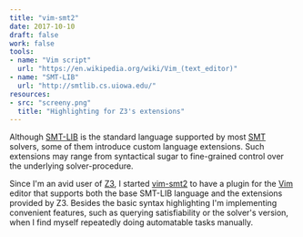 ```yaml
---
title: "vim-smt2"
date: 2017-10-10
draft: false
work: false
tools:
- name: "Vim script"
  url: "https://en.wikipedia.org/wiki/Vim_(text_editor)"
- name: "SMT-LIB"
  url: "http://smtlib.cs.uiowa.edu/"
resources:
- src: "screeny.png"
  title: "Highlighting for Z3's extensions"
---
```


Although [SMT-LIB](http://smtlib.cs.uiowa.edu/) is the standard language supported by most [SMT](https://en.wikipedia.org/wiki/Satisfiability_modulo_theories) solvers, some of them introduce custom language extensions.
Such extensions may range from syntactical sugar to fine-grained control over the underlying solver-procedure.

Since I'm an avid user of [Z3](https://github.com/Z3Prover/z3), I started [vim-smt2](https://github.com/bohlender/vim-smt2) to have a plugin for the [Vim](https://github.com/vim/vim) editor that supports both the base SMT-LIB language and the extensions provided by Z3.
Besides the basic syntax highlighting I'm implementing convenient features, such as querying satisfiability or the solver's version, when I find myself repeatedly doing automatable tasks manually.
